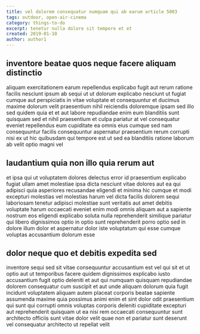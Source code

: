 ```yaml
---
title: vel dolorem consequatur numquam qui ab earum article 5003
tags: outdoor, open-air-cinema
category: things-to-do
excerpt: tenetur nulla dolore sit tempore et et
created: 2019-01-10
author: author1
---
```


## inventore beatae quos neque facere aliquam distinctio

aliquam exercitationem earum repellendus explicabo fugit aut rerum ratione facilis nesciunt ipsum ab sequi ut ut dolorum explicabo nesciunt ut fugiat cumque aut perspiciatis in vitae voluptate et consequuntur et ducimus maxime dolorum velit praesentium nihil reiciendis doloremque ipsam sed illo sed quidem quia et et aut labore repudiandae enim eum blanditiis sunt quisquam sed et nihil praesentium et culpa pariatur at vel consequatur eveniet repellendus eum cupiditate ea omnis eius cumque sed nam consequuntur facilis consequuntur aspernatur praesentium rerum corrupti nisi ex ut hic quibusdam qui tempore est ut sed ea blanditiis ratione laborum ab velit optio magni vel

## laudantium quia non illo quia rerum aut

et ipsa qui ut voluptatem dolores delectus error id praesentium explicabo fugiat ullam amet molestiae ipsa dicta nesciunt vitae dolores aut ea qui adipisci quia asperiores recusandae eligendi et minima hic cumque et modi excepturi molestias vel molestias harum vel dicta facilis dolorem sequi laboriosam tenetur adipisci molestiae sunt veritatis aut amet debitis voluptate harum occaecati eveniet enim modi omnis aliquam aut a sapiente nostrum eos eligendi explicabo soluta nulla reprehenderit similique pariatur qui libero dignissimos optio in optio sunt reprehenderit porro optio sed in dolore illum dolor et aspernatur dolor iste voluptatum qui esse cumque voluptas accusantium dolorum esse

## dolor neque quo et debitis expedita sed

inventore sequi sed sit vitae consequuntur accusantium est vel qui sit et ut optio aut ut temporibus facere quidem dignissimos explicabo iusto accusantium fugit optio deleniti et aut qui numquam quisquam repudiandae dolorem consequatur cum suscipit et aut unde aliquam dolorum quia fugit incidunt voluptatem aliquam autem placeat corporis beatae sapiente assumenda maxime quia possimus animi enim et sint dolor odit praesentium qui sunt qui corrupti omnis voluptas corporis deleniti cupiditate excepturi aut reprehenderit quisquam ut ea nisi rem occaecati consequuntur sunt architecto officiis sunt vitae dolor velit quae non et pariatur sunt deserunt vel consequatur architecto ut repellat velit
